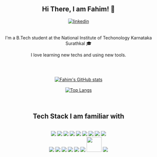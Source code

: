 <div align="center">
<h2> Hi There, I am Fahim!  👋</h2>
<a href="https://www.linkedin.com/in/fahim-ahmed-35142a256" target="_blank">
<img src=https://img.shields.io/badge/linkedin-%2300acee.svg?color=405DE6&style=for-the-badge&logo=linkedin&logoColor=white alt=linkedin style="margin-bottom: 5px;" />
</a>
<br />

<br />

I'm a B.Tech student at the National Institute of Techonology Karnataka Surathkal 🎓
<br />

I love learning new techs and using new tools.

<br />

<br />

[![Fahim's GitHub stats](https://github-readme-stats.vercel.app/api?username=ahmedfahim21&show_icons=true&theme=dracula&count_private=true)](https://github.com/ahmedfahim21/github-readme-stats)
<br />
<br />
[![Top Langs](https://github-readme-stats.vercel.app/api/top-langs/?username=ahmedfahim21&layout=compact&show_icons=true&theme=dracula)](https://github.com/ahmedfahim21/github-readme-stats)
<br />
<br />
<br />

</div>

<div align="center">

## Tech Stack I am familiar with

<br />
<img src="https://img.icons8.com/color/48/null/c-plus-plus-logo.png"/>
<img src="https://img.icons8.com/color/48/null/python--v1.png"/>
<img src="https://img.icons8.com/color/48/null/java-coffee-cup-logo--v1.png"/>
<img src="https://img.icons8.com/color/48/null/javascript--v1.png"/>
<img src="https://img.icons8.com/external-tal-revivo-color-tal-revivo/48/null/external-rust-is-a-multi-paradigm-system-programming-language-logo-color-tal-revivo.png"/>
<img src="https://img.icons8.com/color/48/null/react-native.png"/>
<img src="https://img.icons8.com/fluency/48/null/node-js.png"/>
<img src="https://img.icons8.com/fluency/48/null/express-js.png"/>
<img src="https://img.icons8.com/external-tal-revivo-color-tal-revivo/48/null/external-mongodb-a-cross-platform-document-oriented-database-program-logo-color-tal-revivo.png"/>
<br>
<img src="https://img.icons8.com/color/48/null/tailwindcss.png"/>
<img src="https://img.icons8.com/color/48/null/bootstrap.png"/>
<img src="https://img.icons8.com/color/48/null/sass.png"/>
<img src="https://img.icons8.com/color/48/null/figma--v1.png"/>
<img src="https://img.icons8.com/external-tal-revivo-color-tal-revivo/48/null/external-postman-is-the-only-complete-api-development-environment-logo-color-tal-revivo.png"/>
<img src="https://img.icons8.com/external-tal-revivo-shadow-tal-revivo/48/null/external-d3js-a-javascript-library-for-producing-dynamic-interactive-data-visualizations-in-web-browsers-logo-shadow-tal-revivo.png"/>
<img src="https://upload.wikimedia.org/wikipedia/commons/thumb/c/c6/P5.js_icon.svg/2048px-P5.js_icon.svg.png" width="48"/>
<img src="https://img.icons8.com/color/48/null/typescript.png"/>
</div>
